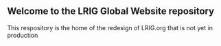 ## Welcome to the LRIG Global Website repository

This respository is the home of the redesign of LRIG.org that is not yet in production
